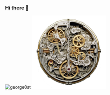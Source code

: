 ### Hi there 👋

<!--
**george0st/george0st** is a ✨ _special_ ✨ repository because its `README.md` (this file) appears on your GitHub profile.

Here are some ideas to get you started:

- 🔭 I’m currently working on ...
- 🌱 I’m currently learning ...
- 👯 I’m looking to collaborate on ...
- 🤔 I’m looking for help with ...
- 💬 Ask me about ...
- 📫 How to reach me: ...
- 😄 Pronouns: ...
- ⚡ Fun fact: ...
-->

<p align="left"> 
  <img src="https://github-readme-stats.vercel.app/api?username=george0st&show_icons=true&theme=shadow_green&rank_icon=percentile&show=prs_merged,prs_merged_percentage&include_all_commits=false&theme=transparent" alt="george0st" />
  <img height="240px" src="./images/k4.png"/>
</p>

<!--
<table style="border: 0px solid #000000; border-collapse: collapse; border: none;" cellspacing="0" cellpadding="0">
    <tr style="border: 0px solid #000000; border-collapse: collapse; border: none;" cellspacing="0" cellpadding="0">
        <td style="border: 0px solid #000000; border-collapse: collapse; border: none;" cellspacing="0" cellpadding="0">
            <p align="left"> 
            <img src="https://github-readme-stats.vercel.app/api?username=george0st&show_icons=true&theme=shadow_green&rank_icon=percentile&show=prs_merged,prs_merged_percentage&include_all_commits=false&theme=transparent" alt="george0st" />
        </td>
        <td style="border: 0px solid #000000; border-collapse: collapse; border: none;" cellspacing="0" cellpadding="0">
            <img height="240px" src="./images/k4.png"/>
        </td>
    </tr>
</table>
-->
<!--
<img src="https://github-readme-stats.vercel.app/api?username=george0st&show_icons=true&theme=shadow_green&rank_icon=percentile&show=prs_merged,prs_merged_percentage&include_all_commits=true&theme=transparent" alt="george0st" />

<img src="https://github-readme-stats.vercel.app/api?username=george0st&show_icons=true&theme=shadow_green&rank_icon=default&show=prs_merged,prs_merged_percentage&include_all_commits=false&theme=transparent" alt="george0st" />
<img src="https://github-readme-stats.vercel.app/api?username=george0st&show_icons=true&theme=shadow_green&rank_icon=default&show=prs_merged,prs_merged_percentage&include_all_commits=true&theme=transparent" alt="george0st" />

-->
